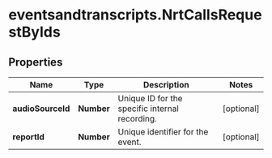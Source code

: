 # eventsandtranscripts.NrtCallsRequestByIds

## Properties

Name | Type | Description | Notes
------------ | ------------- | ------------- | -------------
**audioSourceId** | **Number** | Unique ID for the specific internal recording. | [optional] 
**reportId** | **Number** | Unique identifier for the event. | [optional] 


